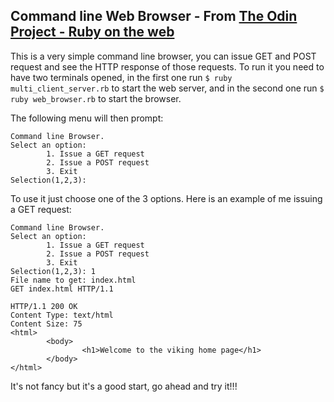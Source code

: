 ## Command line Web Browser - From [The Odin Project - Ruby on the web]()

This is a very simple command line browser, you can issue GET and POST request and see the HTTP response of those requests.
To run it you need to have two terminals opened, in the first one run `$ ruby multi_client_server.rb` to start the web server, and in the second
one run `$ ruby web_browser.rb` to start the browser.

The following menu will then prompt: 
```
Command line Browser.
Select an option:
        1. Issue a GET request
        2. Issue a POST request
        3. Exit
Selection(1,2,3): 
```
To use it just choose one of the 3 options.
Here is an example of me issuing a GET request:
```
Command line Browser.
Select an option:
        1. Issue a GET request
        2. Issue a POST request
        3. Exit
Selection(1,2,3): 1
File name to get: index.html
GET index.html HTTP/1.1

HTTP/1.1 200 OK
Content Type: text/html
Content Size: 75
<html>
        <body>
                <h1>Welcome to the viking home page</h1>
        </body>
</html>
```

It's not fancy but it's a good start, go ahead and try it!!!
